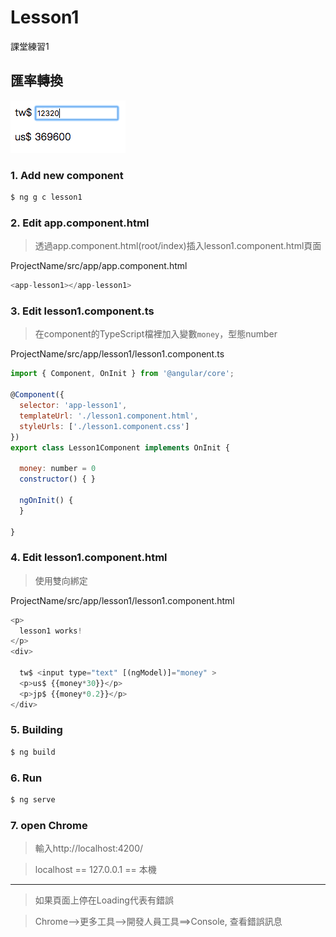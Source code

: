 # Lesson1

課堂練習1
## 匯率轉換

![](images/L1.png)

### 1. Add new component

```bash
$ ng g c lesson1
```

### 2. Edit app.component.html

> 透過app.component.html(root/index)插入lesson1.component.html頁面

ProjectName/src/app/app.component.html

```js
<app-lesson1></app-lesson1>
```

### 3. Edit lesson1.component.ts

>   在component的TypeScript檔裡加入變數``money``，型態number

ProjectName/src/app/lesson1/lesson1.component.ts

```js
import { Component, OnInit } from '@angular/core';

@Component({
  selector: 'app-lesson1',
  templateUrl: './lesson1.component.html',
  styleUrls: ['./lesson1.component.css']
})
export class Lesson1Component implements OnInit {

  money: number = 0
  constructor() { }

  ngOnInit() {
  }

}

```

### 4. Edit lesson1.component.html

> 使用雙向綁定

ProjectName/src/app/lesson1/lesson1.component.html

```js
<p>
  lesson1 works!
</p>
<div>

  tw$ <input type="text" [(ngModel)]="money" >
  <p>us$ {{money*30}}</p>
  <p>jp$ {{money*0.2}}</p>
</div>
```

### 5. Building

```bash
$ ng build
```

### 6. Run

```bash
$ ng serve
```
### 7. open Chrome

>  輸入http://localhost:4200/

> localhost == 127.0.0.1 == 本機

-----------------------------

> 如果頁面上停在Loading代表有錯誤

> Chrome-->更多工具-->開發人員工具==>Console, 查看錯誤訊息
